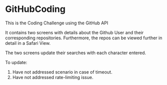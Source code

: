# GitHubCoding

This is the Coding Challenge using the GitHub API

It contains two screens with details about the Github User and their corresponding repositories.
Furthermore, the repos can be viewed further in detail in a Safari View.

The two screens update their searches with each character entered.

To update:
1. Have not addressed scenario in case of timeout.
2. Have not addressed rate-limiting issue.

